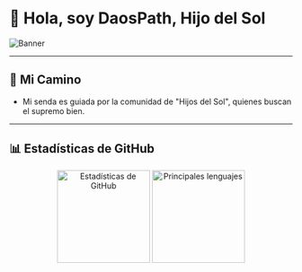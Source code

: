 # 👋 Hola, soy DaosPath, Hijo del Sol

![Banner](https://download1532.mediafire.com/os0k93z7w5fgEBkMNhaWeh0VOY-7QnzYscljWALXKdmySqQopGB_AKGg2zARfXmh0U0BFrI4urhuWvaJfVwCFbNiZK8egrPZSYzaqijekR57h_OBfNgai1IASn8UkDIGHEiDYuKK8JqWRo2dxggusd3n2qVFDBR--H9T5saElAwr/vsh43hp7jmg9595/banner%281%29.webp)

---

## 🌟 Mi Camino
- Mi senda es guiada por la comunidad de "Hijos del Sol", quienes buscan el supremo bien.

---

## 📊 Estadísticas de GitHub
<div align="center">
  <img height="165" src="https://github-readme-stats.vercel.app/api?username=DaosPath&show_icons=true&theme=radical&locale=es&hide_border=true&include_all_commits=true&count_private=true&line_height=24" alt="Estadísticas de GitHub" />
  <img height="165" src="https://github-readme-stats.vercel.app/api/top-langs/?username=DaosPath&layout=compact&theme=radical&locale=es&hide_border=true" alt="Principales lenguajes" />
</div>
